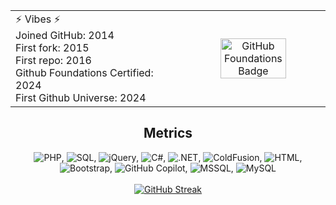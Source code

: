 <table style="border:0" align="center">
  <tr>
    <td>⚡ Vibes ⚡<br>
      Joined GitHub: 2014<br>
      First fork: 2015<br>
      First repo: 2016<br>
      Github Foundations Certified:  2024<br>
      First Github Universe: 2024 
    </td>
    <td rowspan="3" align="center">
     <a href="https://www.credly.com/badges/ed0a46c0-d3e3-43a1-aa29-9ce3441f21d5">
        <img src="https://christie.technology/assets/img/credly-github-foundations.png" alt="GitHub Foundations Badge" style="width:70%;">
      </a>
</td>
  </tr>
</table>

<div align="center">
    <h2> Metrics </h2>
<img src="https://img.shields.io/badge/php-777BB4.svg?style=flat-square&logo=php&logoColor=white" alt="PHP" />, 
<img src="https://img.shields.io/badge/sql-CC2927.svg?style=flat-square&logo=microsoft-sql-server&logoColor=white" alt="SQL" />, 
<img src="https://img.shields.io/badge/jquery-0769AD.svg?style=flat-square&logo=jquery&logoColor=white" alt="jQuery" />, 
<img src="https://img.shields.io/badge/c%23-239120.svg?style=flat-square&logo=c-sharp&logoColor=white" alt="C#" />, 
<img src="https://img.shields.io/badge/.NET-512BD4.svg?style=flat-square&logo=dotnet&logoColor=white" alt=".NET" />, 
<img src="https://img.shields.io/badge/coldfusion-3A4EBB.svg?style=flat-square" alt="ColdFusion" />, 
<img src="https://img.shields.io/badge/html5-E34F26.svg?style=flat-square&logo=html5&logoColor=white" alt="HTML" />, 
<img src="https://img.shields.io/badge/bootstrap-7952B3.svg?style=flat-square&logo=bootstrap&logoColor=white" alt="Bootstrap" />, 
<img src="https://img.shields.io/badge/github%20copilot-1B1F23.svg?style=flat-square&logo=github&logoColor=white" alt="GitHub Copilot" />, 
<img src="https://img.shields.io/badge/mssql-CC2927.svg?style=flat-square&logo=microsoft-sql-server&logoColor=white" alt="MSSQL" />, 
<img src="https://img.shields.io/badge/mysql-4479A1.svg?style=flat-square&logo=mysql&logoColor=white" alt="MySQL" /> 
  <br><br>

</div>

<div align="center">
<a href="https://git.io/streak-stats"><img src="https://streak-stats.demolab.com?user=christie304&theme=dark&border_radius=5&hide_longest_streak=true" alt="GitHub Streak" /></a>

<!---------
![Metrics](https://metrics.lecoq.io/christie304?template=classic&isocalendar=1&languages=1&achievements=1&base=header%2C%20activity%2C%20community%2C%20repositories%2C%20metadata&base.indepth=false&base.hireable=false&base.skip=false&isocalendar=false&isocalendar.duration=half-year&languages=false&languages.limit=8&languages.threshold=0%25&languages.other=true&languages.colors=github&languages.sections=most-used&languages.indepth=false&languages.analysis.timeout=15&languages.analysis.timeout.repositories=7.5&languages.categories=markup%2C%20programming&languages.recent.categories=markup%2C%20programming&languages.recent.load=300&languages.recent.days=14&achievements=false&achievements.threshold=C&achievements.secrets=true&achievements.display=compact&achievements.limit=0&config.timezone=America%2FNew_York)
------------>
</div>

<!--START_SECTION:badges-->
<!--END_SECTION:badges-->

<!--
https://christie.technology/assets/img/credly-github-foundations.png

**christie304/christie304** is a ✨ _special_ ✨ repository because its `README.md` (this file) appears on your GitHub profile.

Here are some ideas to get you started:

- 🔭 I’m currently working on ...
- 🌱 I’m currently learning ...
- 👯 I’m looking to collaborate on ...
- 🤔 I’m looking for help with ...
- 💬 Ask me about ...
- 📫 How to reach me: ...
- 😄 Pronouns: ...
- ⚡ Fun fact: ...
-->
